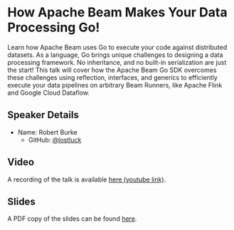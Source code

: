 # How Apache Beam Makes Your Data Processing Go!

Learn how Apache Beam uses Go to execute your code against distributed datasets. As a language, Go brings unique challenges to designing a data processing framework. No inheritance, and no built-in serialization are just the start! This talk will cover how the Apache Beam Go SDK overcomes these challenges using reflection, interfaces, and generics to efficiently execute your data pipelines on arbitrary Beam Runners, like Apache Flink and Google Cloud Dataflow.

## Speaker Details

- Name: Robert Burke
  - GitHub: [@lostluck](https://github.com/lostluck)

## Video

A recording of the talk is available [here (youtube link)](https://www.youtube.com/watch?v=Z-GBHh6Kb-o).

## Slides

A PDF copy of the slides can be found [here](./MakeYourDataProcessingGo-slides.pdf).



